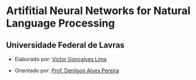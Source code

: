 # Artifitial Neural Networks for Natural Language Processing

## Universidade Federal de Lavras

* Elaborado por: <a href="https://github.com/Victorgonl">Victor Gonçalves Lima</a>


* Orientado por: <a href="https://sites.google.com/ufla.br/denilsonpereira/">Prof. Denilson Alves Pereira</a>


